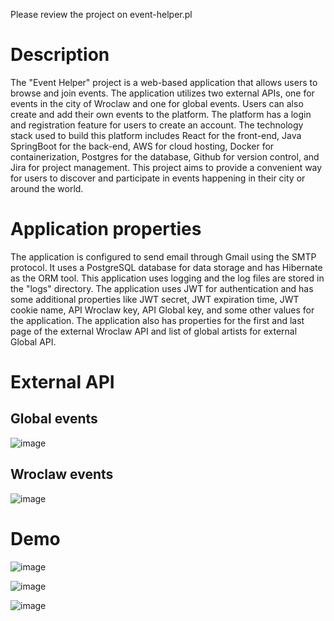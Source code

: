 Please review the project on event-helper.pl

# Description

The "Event Helper" project is a web-based application that allows users to browse and join events. The application utilizes two external APIs, one for events in the city of Wroclaw and one for global events. Users can also create and add their own events to the platform. The platform has a login and registration feature for users to create an account. The technology stack used to build this platform includes React for the front-end, Java SpringBoot for the back-end, AWS for cloud hosting, Docker for containerization, Postgres for the database, Github for version control, and Jira for project management. This project aims to provide a convenient way for users to discover and participate in events happening in their city or around the world.


# Application properties

The application is configured to send email through Gmail using the SMTP protocol. It uses a PostgreSQL database for data storage and has Hibernate as the ORM tool. This application uses logging and the log files are stored in the "logs" directory. The application uses JWT for authentication and has some additional properties like JWT secret, JWT expiration time, JWT cookie name, API Wroclaw key, API Global key, and some other values for the application. The application also has properties for the first and last page of the external Wroclaw API and list of global artists for external Global API.

# External API

## Global events
![image](https://user-images.githubusercontent.com/98315290/212942006-3ff325d1-1354-4e72-8e94-17ec59347aab.png)



## Wroclaw events
![image](https://user-images.githubusercontent.com/98315290/212942123-20b61dc8-2747-4a65-9702-28eb1d4890f3.png)

# Demo

![image](https://user-images.githubusercontent.com/98315290/212941723-823adf84-cbf5-4814-b8e2-235a3e1452f0.png)

![image](https://user-images.githubusercontent.com/98315290/212941761-25e5705f-64a8-4f4f-93b0-0c6c61478b7f.png)

![image](https://user-images.githubusercontent.com/98315290/212941819-ebf20bff-4861-4387-891c-609e0963c139.png)


